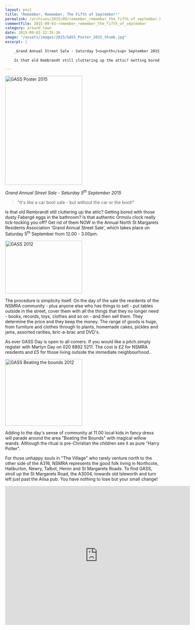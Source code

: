 ```yaml
---
layout: post
title: "Remember, Remember, The Fifth of September!"
permalink: /archives/2015/09/remember_remember_the_fifth_of_september.html
commentfile: 2015-09-03-remember_remember_the_fifth_of_september
category: around_town
date: 2015-09-03 22:35:26
image: "/assets/images/2015/GASS_Poster_2015_thumb.jpg"
excerpt: |
    
    _Grand Annual Street Sale - Saturday 5<sup>th</sup> September 2015_
    
    Is that old Rembrandt still cluttering up the attic? Getting bored with those dusty Faberg&#233; eggs in the bathroom? Is that authentic Ormolu clock really tick-tocking you off? Get rid of them NOW in the Annual North St Margarets Residents Association 'Grand Annual Street Sale', which takes place on Saturday 5<sup>th</sup> September from 12.00 - 3.00pm.

---
```


<a href="/assets/images/2015/GASS_Poster_2015.jpg" title="See larger version of - GASS Poster 2015"><img src="/assets/images/2015/GASS_Poster_2015_thumb.jpg" width="250" height="353" alt="GASS Poster 2015" class="photo right" /></a>

*Grand Annual Street Sale - Saturday 5<sup>th</sup> September 2015*

> "It's like a car boot sale - but without the car or the boot!"

Is that old Rembrandt still cluttering up the attic? Getting bored with those dusty Fabergé eggs in the bathroom? Is that authentic Ormolu clock really tick-tocking you off? Get rid of them NOW in the Annual North St Margarets Residents Association 'Grand Annual Street Sale', which takes place on Saturday 5<sup>th</sup> September from 12.00 - 3.00pm.

<a href="/assets/images/2015/GASS_2012.jpg" title="See larger version of - GASS 2012"><img src="/assets/images/2015/GASS_2012_thumb.jpg" width="250" height="171" alt="GASS 2012" class="photo right" /></a>

The procedure is simplicity itself. On the day of the sale the residents of the NSMRA community - plus anyone else who has things to sell - put tables outside in the street, cover them with all the things that they no longer need - books, records, toys, clothes and so on - and then sell them. They determine the price and they keep the money. The range of goods is huge, from furniture and clothes through to plants, homemade cakes, pickles and jams, assorted rarities, bric-a-brac and DVD's.

As ever GASS Day is open to all comers. If you would like a pitch.simply register with Martyn Day on 020 8892 5211. The cost is £2 for NSMRA residents and £5 for those living outside the immediate neighbourhood.

<a href="/assets/images/2015/GASS_Beating_the_bounds_2012.jpg" title="See larger version of - GASS Beating the bounds 2012"><img src="/assets/images/2015/GASS_Beating_the_bounds_2012_thumb.jpg" width="250" height="216" alt="GASS Beating the bounds 2012" class="photo right" /></a>

Adding to the day's sense of community at 11.00 local kids in fancy dress will parade around the area "Beating the Bounds" with magical willow wands. Although the ritual is pre-Christian the children see it as pure "Harry Potter".

For those unhappy souls in "The Village" who rarely venture north to the other side of the A316, NSMRA represents the good folk living in Northcote, Haliburton, Newry, Talbot, Heron and St Margarets Roads. To find GASS, stroll up the St Margarets Road, the A3004, towards old Isleworth and turn left just past the Ailsa pub. You have nothing to lose but your small change!

<iframe src="https://www.google.com/maps/embed?pb=!1m18!1m12!1m3!1d2485.830294310135!2d-0.3262600499999991!3d51.46127219999999!2m3!1f0!2f0!3f0!3m2!1i1024!2i768!4f13.1!3m3!1m2!1s0x48760c582d0558e5%3A0x7970d7753dc6d34f!2sTwickenham%2C+Greater+London+TW1+1PE!5e0!3m2!1sen!2suk!4v1441315685367" width="600" height="450" frameborder="0" style="border:0" allowfullscreen>
</iframe>
